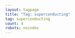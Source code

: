 ```yaml
---
layout: tagpage
title: "Tag: superconducting"
tag: superconducting
count: 4
robots: noindex
---
```


